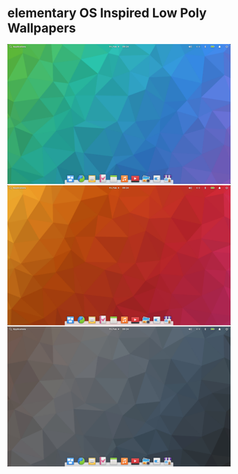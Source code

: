 # elementary OS Inspired Low Poly Wallpapers

![Low Poly Cold](https://raw.githubusercontent.com/Arnwaltur/low-poly-eos-inspired/main/screenshots/Screenshot_Low_Poly_Cold.png)
![Low Poly Hot](https://raw.githubusercontent.com/Arnwaltur/low-poly-eos-inspired/main/screenshots/Screenshot_Low_Poly_Hot.png)
![Low Poly Neutral](https://raw.githubusercontent.com/Arnwaltur/low-poly-eos-inspired/main/screenshots/Screenshot_Low_Poly_Neutral.png)